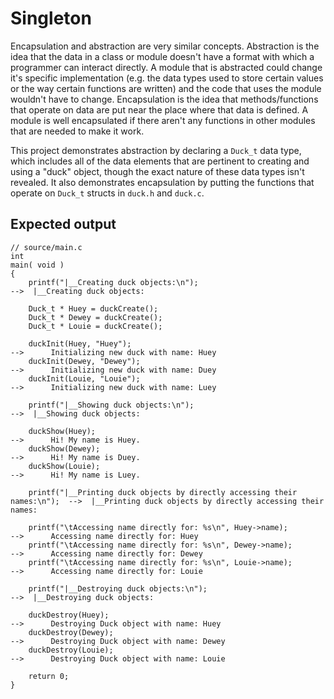 # Singleton

Encapsulation and abstraction are very similar concepts. Abstraction is the idea that the data in a class or module doesn't have a format with which a programmer can interact directly. A module that is abstracted could change it's specific implementation (e.g. the data types used to store certain values or the way certain functions are written) and the code that uses the module wouldn't have to change. Encapsulation is the idea that methods/functions that operate on data are put near the place where that data is defined. A module is well encapsulated if there aren't any functions in other modules that are needed to make it work.

This project demonstrates abstraction by declaring a `Duck_t` data type, which includes all of the data elements that are pertinent to creating and using a "duck" object, though the exact nature of these data types isn't revealed. It also demonstrates encapsulation by putting the functions that operate on `Duck_t` structs in `duck.h` and `duck.c`.

## Expected output

```
// source/main.c
int
main( void )
{
    printf("|__Creating duck objects:\n");                                    -->  |__Creating duck objects:

    Duck_t * Huey = duckCreate();
    Duck_t * Dewey = duckCreate();
    Duck_t * Louie = duckCreate();

    duckInit(Huey, "Huey");                                                   -->      Initializing new duck with name: Huey
    duckInit(Dewey, "Dewey");                                                 -->      Initializing new duck with name: Duey
    duckInit(Louie, "Louie");                                                 -->      Initializing new duck with name: Luey

    printf("|__Showing duck objects:\n");                                     -->  |__Showing duck objects:
    
    duckShow(Huey);                                                           -->      Hi! My name is Huey.
    duckShow(Dewey);                                                          -->      Hi! My name is Duey.
    duckShow(Louie);                                                          -->      Hi! My name is Luey.

    printf("|__Printing duck objects by directly accessing their names:\n");  -->  |__Printing duck objects by directly accessing their names:
    
    printf("\tAccessing name directly for: %s\n", Huey->name);                -->      Accessing name directly for: Huey
    printf("\tAccessing name directly for: %s\n", Dewey->name);               -->      Accessing name directly for: Dewey
    printf("\tAccessing name directly for: %s\n", Louie->name);               -->      Accessing name directly for: Louie

    printf("|__Destroying duck objects:\n");                                  -->  |__Destroying duck objects:

    duckDestroy(Huey);                                                        -->      Destroying Duck object with name: Huey
    duckDestroy(Dewey);                                                       -->      Destroying Duck object with name: Dewey
    duckDestroy(Louie);                                                       -->      Destroying Duck object with name: Louie

    return 0;
}
```
